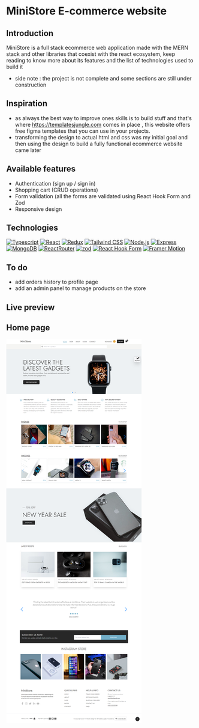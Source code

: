 # MiniStore E-commerce website

## Introduction
   MiniStore is a full stack ecommerce web application made with the MERN stack and other libraries that coexist with the react ecosystem, keep reading to know more about its features and the list of technologies used to build it 
   - side note : the project is not complete and some sections are still under construction

## Inspiration
   - as always the best way to improve ones skills is to build stuff and that's  where https://templatesjungle.com comes in place , this website offers free figma templates that you can use in your projects. 
   - transforming the design to actual html and css was my initial goal and then using the design to build a  fully functional ecommerce website came later

   ## Available features
   - Authentication (sign up / sign in)
   - Shopping cart (CRUD operations)
   - Form validation (all the forms are validated using React Hook Form and Zod
   - Responsive design
   

   ## Technologies
   <a href="https://www.typescriptlang.org/" title="Typescript"><img src="https://github.com/get-icon/geticon/raw/master/icons/typescript-icon.svg" alt="Typescript" width="36px" height="36px"></a>
   <a href="https://reactjs.org/" title="React"><img src="https://github.com/get-icon/geticon/raw/master/icons/react.svg" alt="React" width="36px" height="36px"></a>
<a href="https://redux.js.org/" title="Redux"><img src="https://github.com/get-icon/geticon/raw/master/icons/redux.svg" alt="Redux" width="36px" height="36px"></a>
<a href="https://tailwindcss.com/" title="Tailwind CSS"><img src="https://github.com/get-icon/geticon/raw/master/icons/tailwindcss-icon.svg" alt="Tailwind CSS" width="36px" height="36px"></a>
<a href="https://nodejs.org/" title="Node.js"><img src="https://github.com/get-icon/geticon/raw/master/icons/nodejs-icon.svg" alt="Node.js" width="36px" height="36px"></a>
<a href="https://expressjs.com/" title="Express"><img src="https://github.com/get-icon/geticon/raw/master/icons/express.svg" alt="Express" width="36px" height="36px"></a>
<a href="https://www.mongodb.org/" title="MongoDB"><img src="https://github.com/get-icon/geticon/raw/master/icons/mongodb-icon.svg" alt="MongoDB" width="36px" height="36px"></a>
<a href="https://reactrouter.com/" title="ReactRouter"><img src="https://github.com/get-icon/geticon/raw/master/icons/react-router.svg" alt="ReactRouter" width="36px" height="36px"></a>
<a href="https://zod.dev/" title="zod"><img src="https://zod.dev/logo.svg" alt="zod" width="36px" height="36px"></a>
<a href="https://react-hook-form.com/" title="React Hook Form"><img src="https://external-content.duckduckgo.com/iu/?u=https%3A%2F%2Favatars.githubusercontent.com%2Fu%2F53986236%3Fs%3D280%26v%3D4&f=1&nofb=1&ipt=fc94cdde316ce61f7d8852a9492e1d1a573fe9125136cf3848a50de9c888a37d&ipo=images" alt="React Hook Form" width="36px" height="36px"></a>
<a href="https://www.framer.com/motion/" title="Framer Motion"><img src="https://camo.githubusercontent.com/179d66ab2b0321726c88a586c4ad38802e7113a3c98c6fd3f0156c01c98cfd14/68747470733a2f2f6672616d657275736572636f6e74656e742e636f6d2f696d616765732f34386861395a52396f5a51475136675a38595566456c50335430412e706e67" alt="Framer Motion" width="36px" height="36px"></a>



## To do
-  add orders history to profile page
- add an admin panel to manage products on the store



## Live preview



## Home page
![Alt text](client/MiniStore_HomePage.png)



